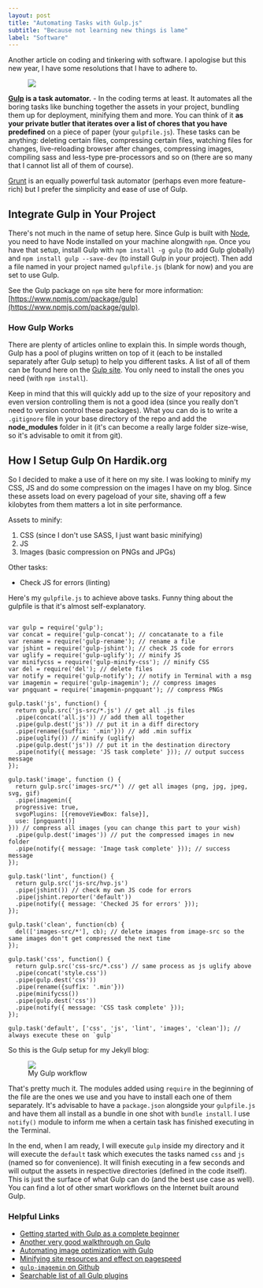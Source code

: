 ```yaml
---
layout: post
title: "Automating Tasks with Gulp.js"
subtitle: "Because not learning new things is lame"
label: "Software"
---
```


Another article on coding and tinkering with software. I apologise but this new year, I have some resolutions that I have to adhere to.

<figure class="tiny">
  <img src="{{ site.url }}/images/gulpjs.png">
  <figcaption></figcaption>
</figure>


**[Gulp](http://gulpjs.com/) is a task automator.**  - In the coding terms at least. It automates all the boring tasks like bunching together the assets in your project, bundling them up for deployment, minifying them and more. You can think of it **as your private butler that iterates over a list of chores that you have predefined** on a piece of paper (your `gulpfile.js`). These tasks can be anything: deleting certain files, compressing certain files, watching files for changes, live-reloading browser after changes, compressing images, compiling sass and less-type pre-processors and so on (there are so many that I cannot list all of them of course).

<div class="note"><a href="http://gruntjs.com">Grunt</a> is an equally powerful task automator (perhaps even more feature-rich) but I prefer the simplicity and ease of use of Gulp.</div>

## Integrate Gulp in Your Project

There's not much in the name of setup here. Since Gulp is built with [Node](http://nodejs.org), you need to have Node installed on your machine alongwith `npm`. Once you have that setup, install Gulp with `npm install -g gulp` (to add Gulp globally) and `npm install gulp --save-dev` (to install Gulp in your project). Then add a file named in your project named `gulpfile.js` (blank for now) and you are set to use Gulp.

See the Gulp package on `npm` site here for more information: [https://www.npmjs.com/package/gulp](https://www.npmjs.com/package/gulp).

### How Gulp Works

There are plenty of articles online to explain this. In simple words though, Gulp has a pool of plugins written on top of it (each to be installed separately after Gulp setup) to help you different tasks. A list of all of them can be found here on the [Gulp site](http://gulpjs.com). You only need to install the ones you need (with `npm install`).

Keep in mind that this will quickly add up to the size of your repository and even version controlling them is not a good idea (since you really don't need to version control these packages). What you can do is to write a `.gitignore` file in your base directory of the repo and add the **node_modules** folder in it (it's can become a really large folder size-wise, so it's advisable to omit it from git).

## How I Setup Gulp On Hardik.org

So I decided to make a use of it here on my site. I was looking to minify my CSS, JS and do some compression on the images I have on my blog. Since these assets load on every pageload of your site, shaving off a few kilobytes from them matters a lot in site performance.

Assets to minify:

1. CSS (since I don't use SASS, I just want basic minifying)
2. JS
3. Images (basic compression on PNGs and JPGs)

Other tasks:

* Check JS for errors (linting)

Here's my `gulpfile.js` to achieve above tasks. Funny thing about the gulpfile is that it's almost self-explanatory.

<pre class="language-javascript" rel="css"><code class="language-javascript" rel="css">
var gulp = require('gulp');
var concat = require('gulp-concat'); // concatanate to a file
var rename = require('gulp-rename'); // rename a file
var jshint = require('gulp-jshint'); // check JS code for errors
var uglify = require('gulp-uglify'); // minify JS
var minifycss = require('gulp-minify-css'); // minify CSS
var del = require('del'); // delete files
var notify = require('gulp-notify'); // notify in Terminal with a msg
var imagemin = require('gulp-imagemin'); // compress images
var pngquant = require('imagemin-pngquant'); // compress PNGs

gulp.task('js', function() {
  return gulp.src('js-src/*.js') // get all .js files
  .pipe(concat('all.js')) // add them all together
  .pipe(gulp.dest('js')) // put it in a diff directory
  .pipe(rename({suffix: '.min'})) // add .min suffix
  .pipe(uglify()) // minify (uglify)
  .pipe(gulp.dest('js')) // put it in the destination directory
  .pipe(notify({ message: 'JS task complete' })); // output success message
});

gulp.task('image', function () {
  return gulp.src('images-src/*') // get all images (png, jpg, jpeg, svg, gif)
  .pipe(imagemin({
  progressive: true,
  svgoPlugins: [{removeViewBox: false}],
  use: [pngquant()]
})) // compress all images (you can change this part to your wish)
  .pipe(gulp.dest('images')) // put the compressed images in new folder
  .pipe(notify({ message: 'Image task complete' })); // success message
});

gulp.task('lint', function() {
  return gulp.src('js-src/hvp.js')
  .pipe(jshint()) // check my own JS code for errors
  .pipe(jshint.reporter('default'))
  .pipe(notify({ message: 'Checked JS for errors' }));
});

gulp.task('clean', function(cb) {
  del(['images-src/*'], cb); // delete images from image-src so the same images don't get compressed the next time
});

gulp.task('css', function() {
  return gulp.src('css-src/*.css') // same process as js uglify above
  .pipe(concat('style.css'))
  .pipe(gulp.dest('css'))
  .pipe(rename({suffix: '.min'}))
  .pipe(minifycss())
  .pipe(gulp.dest('css'))
  .pipe(notify({ message: 'CSS task complete' }));
});

gulp.task('default', ['css', 'js', 'lint', 'images', 'clean']); // always execute these on `gulp`
</code></pre>

So this is the Gulp setup for my Jekyll blog:

<figure class="normalised">
  <img src="{{ site.url }}/images/gulpjs-setup.jpg">
  <figcaption>My Gulp workflow</figcaption>
</figure>

That's pretty much it. The modules added using `require` in the beginning of the file are the ones we use and you have to install each one of them separately. It's advisable to have a `package.json` alongside your `gulpfile.js` and have them all install as a bundle in one shot with `bundle install`. I use `notify()` module to inform me when a certain task has finished executing in the Terminal.

In the end, when I am ready, I will execute `gulp` inside my directory and it will execute the `default` task which executes the tasks named `css` and `js` (named so for convenience). It will finish executing in a few seconds and will output the assets in respective directories (defined in the code itself). This is just the surface of what Gulp can do (and the best use case as well). You can find a lot of other smart workflows on the Internet built around Gulp.

### Helpful Links

* [Getting started with Gulp as a complete beginner](http://travismaynard.com/writing/getting-started-with-gulp)
* [Another very good walkthrough on Gulp](http://markgoodyear.com/2014/01/getting-started-with-gulp/)
* [Automating image optimization with Gulp](http://www.devworkflows.com/posts/adding-image-optimization-to-your-gulp-workflow/)
* [Minifying site resources and effect on pagespeed](https://developers.google.com/speed/docs/insights/MinifyResources)
* [`gulp-imagemin` on Github](https://github.com/sindresorhus/gulp-imagemin)
* [Searchable list of all Gulp plugins](http://gulpjs.com/plugins/)
